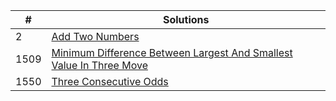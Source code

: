|#|Solutions|
|---|-------|
|2|[Add Two Numbers](solutions/2.addTwoNumbers.java)|
|1509|[Minimum Difference Between Largest And Smallest Value In Three Move ](solutions/1509.MinimumDifferenceBetweenLargestAndSmallestValueInThreeMove.java)  |
|1550|[Three Consecutive Odds](solutions/1550.threeConsecutiveOdds.java)|
